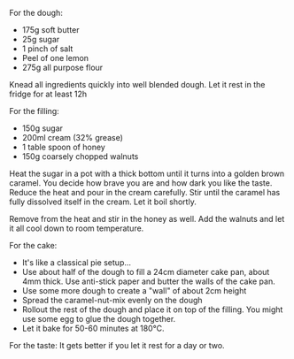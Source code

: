 For the dough:
* 175g soft butter
* 25g sugar
* 1 pinch of salt
* Peel of one lemon
* 275g all purpose flour

Knead all ingredients quickly into well blended dough. Let it rest in the fridge for at least 12h

For the filling:
* 150g sugar
* 200ml cream (32% grease)
* 1 table spoon of honey
* 150g coarsely chopped walnuts

Heat the sugar in a pot with a thick bottom until it turns into a golden brown caramel. You decide how brave you are and how dark you like the taste. Reduce the heat and pour in the cream carefully. Stir until the caramel has fully dissolved itself in the cream. Let it boil shortly. 

Remove from the heat and stir in the honey as well. Add the walnuts and let it all cool down to room temperature.

For the cake:
* It's like a classical pie setup...
* Use about half of the dough to fill a 24cm diameter cake pan, about 4mm thick. Use anti-stick paper and butter the walls of the cake pan. 
* Use some more dough to create a "wall" of about 2cm height
* Spread the caramel-nut-mix evenly on the dough
* Rollout the rest of the dough and place it on top of the filling. You might use some egg to glue the dough together.
* Let it bake for 50-60 minutes at 180°C.

For the taste:
It gets better if you let it rest for a day or two. 
